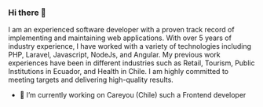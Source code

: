 ### Hi there 👋

I am an experienced software developer with a proven track record of implementing and maintaining web applications. With over 5 years of industry experience, I have worked with a variety of technologies including PHP, Laravel, Javascript, NodeJs, and Angular. My previous work experiences have been in different industries such as Retail, Tourism, Public Institutions in Ecuador, and Health in Chile. I am highly committed to meeting targets and delivering high-quality results.

- 🔭 I’m currently working on Careyou (Chile) such a Frontend developer

<!--
**Paredesfabio/paredesfabio** is a ✨ _special_ ✨ repository because its `README.md` (this file) appears on your GitHub profile.

Here are some ideas to get you started:

- 🔭 I’m currently working on ...
- 🌱 I’m currently learning ...
- 👯 I’m looking to collaborate on ...
- 🤔 I’m looking for help with ...
- 💬 Ask me about ...
- 📫 How to reach me: ...
- 😄 Pronouns: ...
- ⚡ Fun fact: ...
-->
